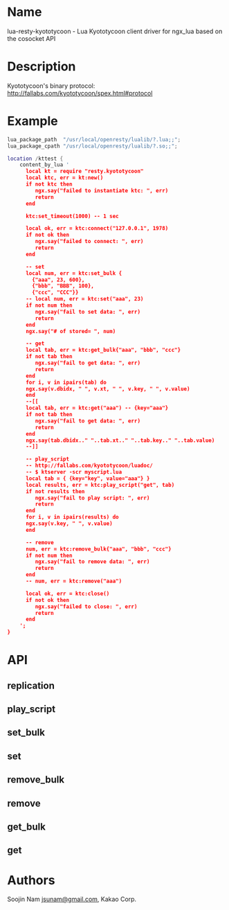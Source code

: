 Name
====

lua-resty-kyototycoon - Lua Kyototycoon client driver for ngx_lua based on the cosocket API


Description
===========
Kyototycoon's binary protocol: http://fallabs.com/kyototycoon/spex.html#protocol


Example
=======
```` lua
lua_package_path  "/usr/local/openresty/lualib/?.lua;;";
lua_package_cpath "/usr/local/openresty/lualib/?.so;;";

location /kttest {
    content_by_lua '
      local kt = require "resty.kyototycoon"
      local ktc, err = kt:new()
      if not ktc then
         ngx.say("failed to instantiate ktc: ", err)
         return
      end

      ktc:set_timeout(1000) -- 1 sec

      local ok, err = ktc:connect("127.0.0.1", 1978)
      if not ok then
         ngx.say("failed to connect: ", err)
         return
      end

      -- set
      local num, err = ktc:set_bulk {
        {"aaa", 23, 600},
        {"bbb", "BBB", 100},
        {"ccc", "CCC"}}
      -- local num, err = ktc:set("aaa", 23)
      if not num then
         ngx.say("fail to set data: ", err)
         return
      end
      ngx.say("# of stored= ", num)

      -- get
      local tab, err = ktc:get_bulk{"aaa", "bbb", "ccc"}
      if not tab then
         ngx.say("fail to get data: ", err)
         return
      end
      for i, v in ipairs(tab) do
      ngx.say(v.dbidx, " ", v.xt, " ", v.key, " ", v.value)
      end
      --[[
      local tab, err = ktc:get("aaa") -- {key="aaa"}
      if not tab then
         ngx.say("fail to get data: ", err)
         return
      end
      ngx.say(tab.dbidx.." "..tab.xt.." "..tab.key.." "..tab.value)
      --]]

      -- play_script
      -- http://fallabs.com/kyototycoon/luadoc/
      -- $ ktserver -scr myscript.lua
      local tab = { {key="key", value="aaa"} }
      local results, err = ktc:play_script("get", tab)
      if not results then
         ngx.say("fail to play script: ", err)
         return
      end
      for i, v in ipairs(results) do
      ngx.say(v.key, " ", v.value)
      end

      -- remove
      num, err = ktc:remove_bulk{"aaa", "bbb", "ccc"}
      if not num then
         ngx.say("fail to remove data: ", err)
         return
      end
      -- num, err = ktc:remove("aaa")

      local ok, err = ktc:close()
      if not ok then
         ngx.say("failed to close: ", err)
         return
      end
    ';
}
````


API
===


replication
---

play_script
---

set_bulk
---

set
---

remove_bulk
---

remove
---

get_bulk
---

get
---

Authors
=======

Soojin Nam <jsunam@gmail.com>, Kakao Corp.
